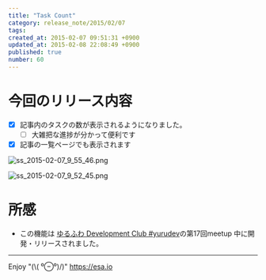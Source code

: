 ```yaml
---
title: "Task Count"
category: release_note/2015/02/07
tags: 
created_at: 2015-02-07 09:51:31 +0900
updated_at: 2015-02-08 22:08:49 +0900
published: true
number: 60
---
```


# 今回のリリース内容

- [x] 記事内のタスクの数が表示されるようになりました。
    - [ ] 大雑把な進捗が分かって便利です
- [x] 記事の一覧ページでも表示されます

![ss_2015-02-07_9_55_46.png](https://img.esa.io/uploads/production/pictures/105/4471/image/d18959530cb3884ef815543597724173.png)

![ss_2015-02-07_9_52_45.png](https://img.esa.io/uploads/production/pictures/105/4472/image/533f687cae4dbb8e9d60c51d5c2583b6.png)


# 所感
- この機能は [ゆるふわ Development Club #yurudev](http://yurufuwa.club/)の第17回meetup 中に開発・リリースされました。

---
Enjoy "(\\( ⁰⊖⁰)/)"
https://esa.io

